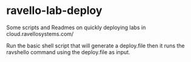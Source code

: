 # ravello-lab-deploy
Some scripts and Readmes on quickly deploying labs in cloud.ravellosystems.com/

Run the basic shell script that will generate a deploy.file then it runs the ravshello 
command using the deploy.file as input.

